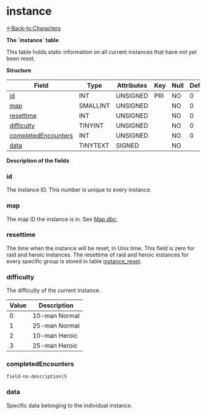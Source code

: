 # instance

[<-Back-to:Characters](database-characters.md)

**The \`instance\` table**

This table holds static information on all current instances that have not yet been reset.

**Structure**

| Field                    | Type     | Attributes | Key | Null | Default | Extra | Comment |
| ------------------------ | -------- | ---------- | --- | ---- | ------- | ----- | ------- |
| [id][1]                  | INT      | UNSIGNED   | PRI | NO   | 0       |       |         |
| [map][2]                 | SMALLINT | UNSIGNED   |     | NO   | 0       |       |         |
| [resettime][3]           | INT      | UNSIGNED   |     | NO   | 0       |       |         |
| [difficulty][4]          | TINYINT  | UNSIGNED   |     | NO   | 0       |       |         |
| [completedEncounters][5] | INT      | UNSIGNED   |     | NO   | 0       |       |         |
| [data][6]                | TINYTEXT | SIGNED     |     | NO   |         |       |         |

[1]: #id
[2]: #map
[3]: #resettime
[4]: #difficulty
[5]: #completedencounters
[6]: #data

**Description of the fields**

### id

The instance ID. This number is unique to every instance.

### map

The map ID the instance is in. See [Map.dbc](map).

### resettime

The time when the instance will be reset, in Unix time. This field is zero for raid and heroic instances.
The resettime of raid and heroic instances for every specific group is stored in table [instance\_reset](instance_reset).

### difficulty

The difficulty of the current instance.

| Value | Description   |
| ----- | ------------- |
| 0     | 10-man Normal |
| 1     | 25-man Normal |
| 2     | 10-man Heroic |
| 3     | 25-man Heroic |

### completedEncounters

`field-no-description|5`

### data

Specific data belonging to the individual instance.